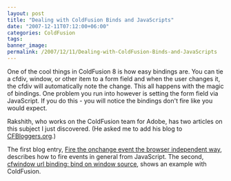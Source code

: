 ```yaml
---
layout: post
title: "Dealing with ColdFusion Binds and JavaScripts"
date: "2007-12-11T07:12:00+06:00"
categories: ColdFusion 
tags: 
banner_image: 
permalink: /2007/12/11/Dealing-with-ColdFusion-Binds-and-JavaScripts
---
```


One of the cool things in ColdFusion 8 is how easy bindings are. You can tie a cfdiv, window, or other item to a form field and when the user changes it, the cfdiv will automatically note the change. This all happens with the magic of bindings. One problem you run into however is setting the form field via JavaScript. If you do this - you will notice the bindings don't fire like you would expect.

Rakshith, who works on the ColdFusion team for Adobe, has two articles on this subject I just discovered. (He asked me to add his blog to <a href="http://www.coldfusionbloggers.org">CFBloggers.org</a>.)

The first blog entry, <a href="http://www.rakshith.net/blog/?p=35">Fire the onchange event the browser independent way</a>, describes how to fire events in general from JavaScript. The second, <a href="http://www.rakshith.net/blog/?p=36">cfwindow url binding: bind on window source</a>, shows an example with ColdFusion.